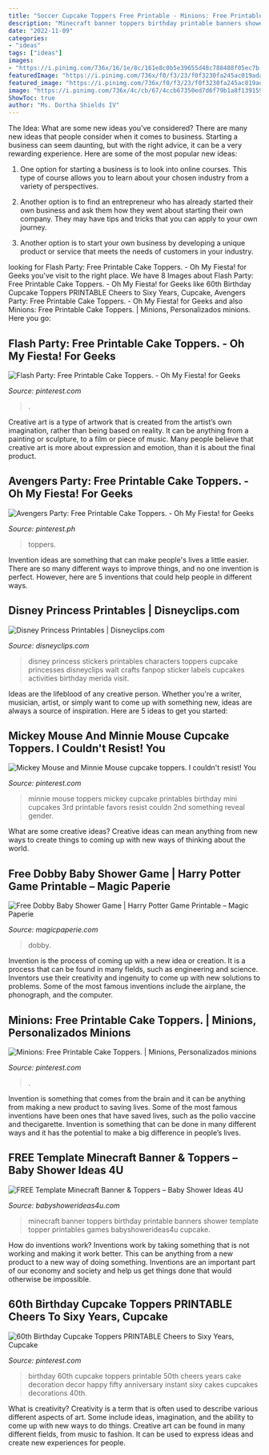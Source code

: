 ```yaml
---
title: "Soccer Cupcake Toppers Free Printable - Minions: Free Printable Cake Toppers."
description: "Minecraft banner toppers birthday printable banners shower template topper printables games babyshowerideas4u cupcake"
date: "2022-11-09"
categories:
- "ideas"
tags: ["ideas"]
images:
- "https://i.pinimg.com/736x/16/1e/8c/161e8c0b5e39655d48c788488f05ec7b.jpg"
featuredImage: "https://i.pinimg.com/736x/f0/f3/23/f0f3230fa245ac019ada8cf0f2983cef--minnie-mouse-cupcake-toppers-mickey-minnie-mouse.jpg"
featured_image: "https://i.pinimg.com/736x/f0/f3/23/f0f3230fa245ac019ada8cf0f2983cef--minnie-mouse-cupcake-toppers-mickey-minnie-mouse.jpg"
image: "https://i.pinimg.com/736x/4c/cb/67/4ccb67350ed7d6f79b1a8f13915912b1.jpg"
ShowToc: true
author: "Ms. Dortha Shields IV"
---
```



The Idea: What are some new ideas you've considered?
There are many new ideas that people consider when it comes to business. Starting a business can seem daunting, but with the right advice, it can be a very rewarding experience. Here are some of the most popular new ideas:
1. One option for starting a business is to look into online courses. This type of course allows you to learn about your chosen industry from a variety of perspectives.

2. Another option is to find an entrepreneur who has already started their own business and ask them how they went about starting their own company. They may have tips and tricks that you can apply to your own journey.

3. Another option is to start your own business by developing a unique product or service that meets the needs of customers in your industry.

	

		
looking for Flash Party: Free Printable Cake Toppers. - Oh My Fiesta! for Geeks you've visit to the right place. We have 8 Images about Flash Party: Free Printable Cake Toppers. - Oh My Fiesta! for Geeks like 60th Birthday Cupcake Toppers PRINTABLE Cheers to Sixy Years, Cupcake, Avengers Party: Free Printable Cake Toppers. - Oh My Fiesta! for Geeks and also Minions: Free Printable Cake Toppers. | Minions, Personalizados minions. Here you go:
		
    
## Flash Party: Free Printable Cake Toppers. - Oh My Fiesta! For Geeks

<img loading=lazy src="https://i.pinimg.com/736x/4f/22/03/4f220344ff46b6fcc88b86ef4bc208a9.jpg" onerror="this.onerror=null;this.src='https://tse1.mm.bing.net/th?id=OIP.p7TJwf5xIoKtk-Hvo7D6RAHaLG&amp;pid=15.1';" alt="Flash Party: Free Printable Cake Toppers. - Oh My Fiesta! for Geeks">

_Source: pinterest.com_

>. 

	

Creative art is a type of artwork that is created from the artist’s own imagination, rather than being based on reality. It can be anything from a painting or sculpture, to a film or piece of music. Many people believe that creative art is more about expression and emotion, than it is about the final product.

    
## Avengers Party: Free Printable Cake Toppers. - Oh My Fiesta! For Geeks

<img loading=lazy src="https://i.pinimg.com/736x/6e/bb/83/6ebb83880a8cbab38a76f249f0a237c3.jpg" onerror="this.onerror=null;this.src='https://tse2.mm.bing.net/th?id=OIP.WYDo1Tvi5vQMrtdmax482wHaKF&amp;pid=15.1';" alt="Avengers Party: Free Printable Cake Toppers. - Oh My Fiesta! for Geeks">

_Source: pinterest.ph_

>toppers. 

	

Invention ideas are something that can make people's lives a little easier. There are so many different ways to improve things, and no one invention is perfect. However, here are 5 inventions that could help people in different ways.

    
## Disney Princess Printables | Disneyclips.com

<img loading=lazy src="https://www.disneyclips.com/printables/images/princesses_cupcake_toppers.jpg" onerror="this.onerror=null;this.src='https://tse2.mm.bing.net/th?id=OIP.P6p4OT6H0t3PigCOGYkaUAHaJ7&amp;pid=15.1';" alt="Disney Princess Printables | Disneyclips.com">

_Source: disneyclips.com_

>disney princess stickers printables characters toppers cupcake princesses disneyclips walt crafts fanpop sticker labels cupcakes activities birthday merida visit. 

	

Ideas are the lifeblood of any creative person. Whether you're a writer, musician, artist, or simply want to come up with something new, ideas are always a source of inspiration. Here are 5 ideas to get you started: 

    
## Mickey Mouse And Minnie Mouse Cupcake Toppers. I Couldn&#039;t Resist! You

<img loading=lazy src="https://i.pinimg.com/736x/f0/f3/23/f0f3230fa245ac019ada8cf0f2983cef--minnie-mouse-cupcake-toppers-mickey-minnie-mouse.jpg" onerror="this.onerror=null;this.src='https://tse2.mm.bing.net/th?id=OIP.y2mmIB6L3D5hcpHlXek12wHaG4&amp;pid=15.1';" alt="Mickey Mouse and Minnie Mouse cupcake toppers. I couldn&#039;t resist! You">

_Source: pinterest.com_

>minnie mouse toppers mickey cupcake printables birthday mini cupcakes 3rd printable favors resist couldn 2nd something reveal gender. 

	

What are some creative ideas?
Creative ideas can mean anything from new ways to create things to coming up with new ways of thinking about the world.

    
## Free Dobby Baby Shower Game | Harry Potter Game Printable – Magic Paperie

<img loading=lazy src="https://cdn.shopify.com/s/files/1/0407/9353/8726/products/baby-shower-dobby-cards_1200x1200.jpg?v=1592990708" onerror="this.onerror=null;this.src='https://tse2.mm.bing.net/th?id=OIP.Ci8e-bxqOAU8BFK_daTpPAHaGi&amp;pid=15.1';" alt="Free Dobby Baby Shower Game | Harry Potter Game Printable – Magic Paperie">

_Source: magicpaperie.com_

>dobby. 

	

Invention is the process of coming up with a new idea or creation. It is a process that can be found in many fields, such as engineering and science. Inventors use their creativity and ingenuity to come up with new solutions to problems. Some of the most famous inventions include the airplane, the phonograph, and the computer.

    
## Minions: Free Printable Cake Toppers. | Minions, Personalizados Minions

<img loading=lazy src="https://i.pinimg.com/736x/4c/cb/67/4ccb67350ed7d6f79b1a8f13915912b1.jpg" onerror="this.onerror=null;this.src='https://tse1.mm.bing.net/th?id=OIP.u6muctEDv1eYelwNYZ_IoQAAAA&amp;pid=15.1';" alt="Minions: Free Printable Cake Toppers. | Minions, Personalizados minions">

_Source: pinterest.com_

>. 

	

Invention is something that comes from the brain and it can be anything from making a new product to saving lives. Some of the most famous inventions have been ones that have saved lives, such as the polio vaccine and thecigarette. Invention is something that can be done in many different ways and it has the potential to make a big difference in people’s lives.

    
## FREE Template Minecraft Banner &amp; Toppers – Baby Shower Ideas 4U

<img loading=lazy src="https://babyshowerideas4u.com/wp-content/uploads/2014/04/8-723x1024.png" onerror="this.onerror=null;this.src='https://tse1.mm.bing.net/th?id=OIP.8ohlqQLDt6WE0FX9ZvbPLQHaKf&amp;pid=15.1';" alt="FREE Template Minecraft Banner &amp; Toppers – Baby Shower Ideas 4U">

_Source: babyshowerideas4u.com_

>minecraft banner toppers birthday printable banners shower template topper printables games babyshowerideas4u cupcake. 

	

How do inventions work?
Inventions work by taking something that is not working and making it work better. This can be anything from a new product to a new way of doing something. Inventions are an important part of our economy and society and help us get things done that would otherwise be impossible.

    
## 60th Birthday Cupcake Toppers PRINTABLE Cheers To Sixy Years, Cupcake

<img loading=lazy src="https://i.pinimg.com/736x/16/1e/8c/161e8c0b5e39655d48c788488f05ec7b.jpg" onerror="this.onerror=null;this.src='https://tse2.mm.bing.net/th?id=OIP.fEj5PzPQ4Ciy-_2cJ-itKAHaHa&amp;pid=15.1';" alt="60th Birthday Cupcake Toppers PRINTABLE Cheers to Sixy Years, Cupcake">

_Source: pinterest.com_

>birthday 60th cupcake toppers printable 50th cheers years cake decoration decor happy fifty anniversary instant sixy cakes cupcakes decorations 40th. 

	

What is creativity?
Creativity is a term that is often used to describe various different aspects of art. Some include ideas, imagination, and the ability to come up with new ways to do things. Creative art can be found in many different fields, from music to fashion. It can be used to express ideas and create new experiences for people.

